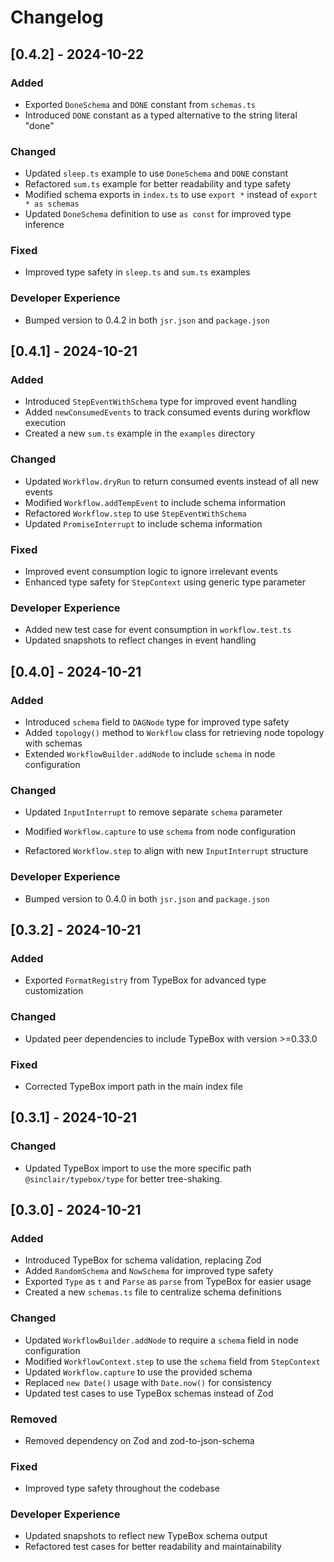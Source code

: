 # Changelog

## [0.4.2] - 2024-10-22

### Added
- Exported `DoneSchema` and `DONE` constant from `schemas.ts`
- Introduced `DONE` constant as a typed alternative to the string literal "done"

### Changed
- Updated `sleep.ts` example to use `DoneSchema` and `DONE` constant
- Refactored `sum.ts` example for better readability and type safety
- Modified schema exports in `index.ts` to use `export *` instead of `export * as schemas`
- Updated `DoneSchema` definition to use `as const` for improved type inference

### Fixed
- Improved type safety in `sleep.ts` and `sum.ts` examples

### Developer Experience
- Bumped version to 0.4.2 in both `jsr.json` and `package.json`


## [0.4.1] - 2024-10-21

### Added
- Introduced `StepEventWithSchema` type for improved event handling
- Added `newConsumedEvents` to track consumed events during workflow execution
- Created a new `sum.ts` example in the `examples` directory

### Changed
- Updated `Workflow.dryRun` to return consumed events instead of all new events
- Modified `Workflow.addTempEvent` to include schema information
- Refactored `Workflow.step` to use `StepEventWithSchema`
- Updated `PromiseInterrupt` to include schema information

### Fixed
- Improved event consumption logic to ignore irrelevant events
- Enhanced type safety for `StepContext` using generic type parameter

### Developer Experience
- Added new test case for event consumption in `workflow.test.ts`
- Updated snapshots to reflect changes in event handling

## [0.4.0] - 2024-10-21

### Added
- Introduced `schema` field to `DAGNode` type for improved type safety
- Added `topology()` method to `Workflow` class for retrieving node topology with schemas
- Extended `WorkflowBuilder.addNode` to include `schema` in node configuration

### Changed
- Updated `InputInterrupt` to remove separate `schema` parameter

- Modified `Workflow.capture` to use `schema` from node configuration
- Refactored `Workflow.step` to align with new `InputInterrupt` structure

### Developer Experience
- Bumped version to 0.4.0 in both `jsr.json` and `package.json`


## [0.3.2] - 2024-10-21

### Added
- Exported `FormatRegistry` from TypeBox for advanced type customization

### Changed
- Updated peer dependencies to include TypeBox with version >=0.33.0

### Fixed
- Corrected TypeBox import path in the main index file


## [0.3.1] - 2024-10-21

### Changed
- Updated TypeBox import to use the more specific path `@sinclair/typebox/type` for better tree-shaking.


## [0.3.0] - 2024-10-21

### Added
- Introduced TypeBox for schema validation, replacing Zod
- Added `RandomSchema` and `NowSchema` for improved type safety
- Exported `Type` as `t` and `Parse` as `parse` from TypeBox for easier usage
- Created a new `schemas.ts` file to centralize schema definitions

### Changed
- Updated `WorkflowBuilder.addNode` to require a `schema` field in node configuration
- Modified `WorkflowContext.step` to use the `schema` field from `StepContext`
- Updated `Workflow.capture` to use the provided schema
- Replaced `new Date()` usage with `Date.now()` for consistency
- Updated test cases to use TypeBox schemas instead of Zod

### Removed
- Removed dependency on Zod and zod-to-json-schema

### Fixed
- Improved type safety throughout the codebase

### Developer Experience
- Updated snapshots to reflect new TypeBox schema output
- Refactored test cases for better readability and maintainability

